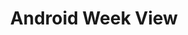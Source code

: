 ---
title: Android Week View
lang: en-US
tags: ['Android Engineering', 'UX Design']
thumbnail: ./series-addict-thumb.png
---